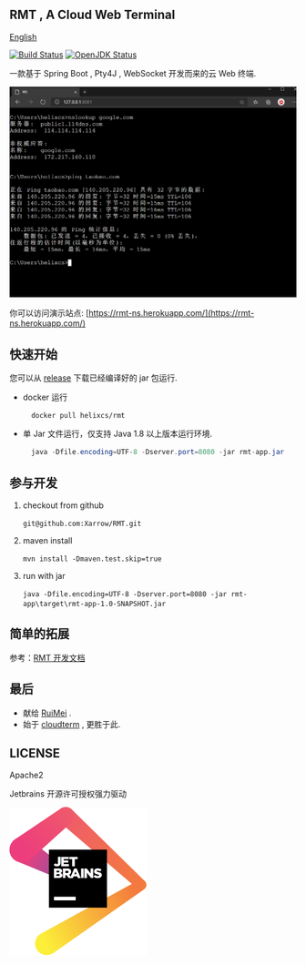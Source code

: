 ## RMT , A Cloud Web Terminal

[English](en.md)

[![Build Status](https://travis-ci.org/Xarrow/RMT.svg?branch=master)](https://travis-ci.org/Xarrow/RMT)
[![OpenJDK Status](https://img.shields.io/badge/OpenJDK-1.8-brightgreen.svg)](https://openjdk.java.net/install/)

一款基于 Spring Boot , Pty4J , WebSocket 开发而来的云 Web 终端.

![img](../asserts/20200622015739.png)

你可以访问演示站点: [https://rmt-ns.herokuapp.com/](https://rmt-ns.herokuapp.com/)

## 快速开始

您可以从 [release](https://github.com/Xarrow/RMT/releases/) 下载已经编译好的 jar 包运行.

* docker 运行

  ```
    docker pull helixcs/rmt
  ```
  
* 单 Jar 文件运行，仅支持 Java 1.8 以上版本运行环境.

    ```java
      java -Dfile.encoding=UTF-8 -Dserver.port=8080 -jar rmt-app.jar 
    ```

## 参与开发

1. checkout from github

    `git@github.com:Xarrow/RMT.git`

2. maven install 
    
    `mvn install -Dmaven.test.skip=true`
    
3. run with jar
    
    `java -Dfile.encoding=UTF-8 -Dserver.port=8080 -jar rmt-app\target\rmt-app-1.0-SNAPSHOT.jar`
    
## 简单的拓展

参考：[RMT 开发文档](dev.md)

## 最后

* 献给 [RuiMei]() .
* 始于 [cloudterm](https://github.com/javaterminal/cloudterm) , 更胜于此.

## LICENSE

Apache2

Jetbrains 开源许可授权强力驱动

![img](../asserts/jetbrains.svg)